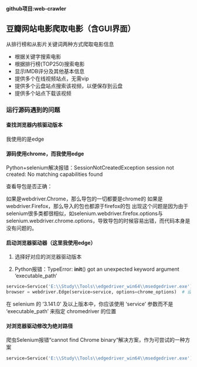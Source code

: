 

**github项目:web-crawler**

## 豆瓣网站电影爬取电影（含GUI界面）
从排行榜和从影片关键词两种方式爬取电影信息
- 根据关键字搜索电影
- 根据排行榜(TOP250)搜索电影
- 显示IMDB评分及其他基本信息
- 提供多个在线视频站点，无需vip
- 提供多个云盘站点搜索该视频，以便保存到云盘
- 提供多个站点下载该视频

### 运行源码遇到的问题
#### 查找浏览器内核驱动版本
我使用的是edge

#### 源码使用chrome，而我使用edge
Python+selenium解决报错：SessionNotCreatedException session not created: No matching capabilities found

查看导包是否正确：

如果是webdriver.Chrome，那么导包的一切都要是chrome的
如果是webdriver.Firefox，那么导入的包也都源于firefox的包
出现这个问题是因为由于selenium很多类都很相似，如selenium.webdriver.firefox.options与selenium.webdriver.chrome.options，导致导包的时候容易出错，而代码本身是没有问题的。


#### 启动浏览器驱动器（这里我使用edge）
1. 选择好对应的浏览器驱动版本

2. Python报错：TypeError: __init__() got an unexpected keyword argument ‘executable_path‘
```python
service=Service('E:\\Study\\Tools\\edgedriver_win64\\msedgedriver.exe')
browser = webdriver.Edge(service=service, options=chrome_options)  # 设置chromedriver驱动路径
```

在 selenium 的 ‘3.141.0’ 及以上版本中，你应该使用 ‘service’ 参数而不是 ‘executable_path’ 来指定 chromedriver 的位置

#### 对浏览器驱动修改为绝对路径
爬虫Selenium报错“cannot find Chrome binary“解决方案，作为可尝试的一种方案
```python
service=Service('E:\\Study\\Tools\\edgedriver_win64\\msedgedriver.exe')
```

